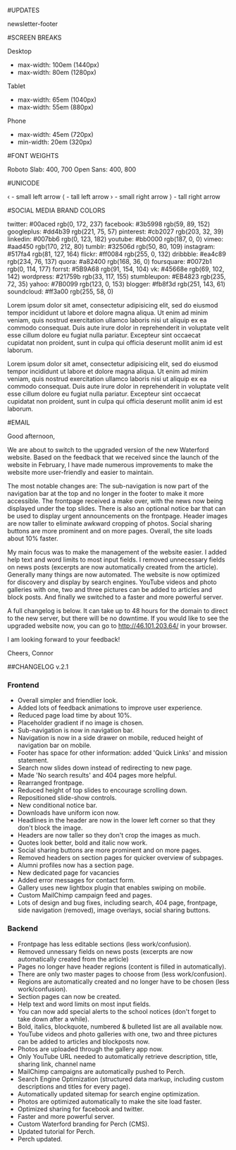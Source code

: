 #UPDATES

newsletter-footer



#SCREEN BREAKS

Desktop
 - max-width: 100em (1440px)
 - max-width: 80em (1280px)

Tablet
 - max-width: 65em (1040px)
 - max-width: 55em (880px)

Phone
 - max-width: 45em (720px)
 - min-width: 20em (320px)




#FONT WEIGHTS

Roboto Slab: 400, 700
Open Sans: 400, 800




#UNICODE

&#8249; - small left arrow
&#10216; - tall left arrow
&#8250; - small right arrow
&#10217; - tall right arrow




#SOCIAL MEDIA BRAND COLORS
 
twitter:     #00aced     rgb(0, 172, 237)
facebook:    #3b5998     rgb(59, 89, 152)
googleplus:  #dd4b39     rgb(221, 75, 57)
pinterest:   #cb2027     rgb(203, 32, 39)
linkedin:    #007bb6     rgb(0, 123, 182)
youtube:     #bb0000     rgb(187, 0, 0)
vimeo:       #aad450     rgb(170, 212, 80)
tumblr:      #32506d     rgb(50, 80, 109)
instagram:   #517fa4     rgb(81, 127, 164)
flickr:      #ff0084     rgb(255, 0, 132)
dribbble:    #ea4c89     rgb(234, 76, 137)
quora:       #a82400     rgb(168, 36, 0)
foursquare:  #0072b1     rgb(0, 114, 177)
forrst:      #5B9A68     rgb(91, 154, 104)
vk:          #45668e     rgb(69, 102, 142)
wordpress:   #21759b     rgb(33, 117, 155)
stumbleupon: #EB4823     rgb(235, 72, 35)
yahoo:       #7B0099     rgb(123, 0, 153)
blogger:     #fb8f3d     rgb(251, 143, 61)
soundcloud:  #ff3a00     rgb(255, 58, 0)




Lorem ipsum dolor sit amet, consectetur adipisicing elit, sed do eiusmod tempor incididunt ut labore et dolore magna aliqua. Ut enim ad minim veniam, quis nostrud exercitation ullamco laboris nisi ut aliquip ex ea commodo consequat. Duis aute irure dolor in reprehenderit in voluptate velit esse cillum dolore eu fugiat nulla pariatur. Excepteur sint occaecat cupidatat non proident, sunt in culpa qui officia deserunt mollit anim id est laborum.

Lorem ipsum dolor sit amet, consectetur adipisicing elit, sed do eiusmod tempor incididunt ut labore et dolore magna aliqua. Ut enim ad minim veniam, quis nostrud exercitation ullamco laboris nisi ut aliquip ex ea commodo consequat. Duis aute irure dolor in reprehenderit in voluptate velit esse cillum dolore eu fugiat nulla pariatur. Excepteur sint occaecat cupidatat non proident, sunt in culpa qui officia deserunt mollit anim id est laborum.




#EMAIL

Good afternoon, 

We are about to switch to the upgraded version of the new Waterford website. Based on the feedback that we received since the launch of the website in February, I have made numerous improvements to make the website more user-friendly and easier to maintain. 

The most notable changes are: The sub-navigation is now part of the navigation bar at the top and no longer in the footer to make it more accessible. The frontpage received a make over, with the news now being displayed under the top slides. There is also an optional notice bar that can be used to display urgent announcements on the frontpage. Header images are now taller to eliminate awkward cropping of photos. Social sharing buttons are more prominent and on more pages. Overall, the site loads about 10% faster.

My main focus was to make the management of the website easier. I added help text and word limits to most input fields. I removed unnecessary fields on news posts (excerpts are now automatically created from the article). Generally many things are now automated. The website is now optimized for discovery and display by search engines. YouTube videos and photo galleries with one, two and three pictures can be added to articles and block posts. And finally we switched to a faster and more powerful server. 

A full changelog is below. It can take up to 48 hours for the domain to direct to the new server, but there will be no downtime. If you would like to see the upgraded website now, you can go to http://46.101.203.64/ in your browser.

I am looking forward to your feedback! 

Cheers,
Connor




##CHANGELOG v.2.1

### Frontend
 - Overall simpler and friendlier look.
 - Added lots of feedback animations to improve user experience.
 - Reduced page load time by about 10%.
 - Placeholder gradient if no image is chosen.
 - Sub-navigation is now in navigation bar.
 - Navigation is now in a side drawer on mobile, reduced height of navigation bar on mobile.
 - Footer has space for other information: added 'Quick Links' and mission statement.
 - Search now slides down instead of redirecting to new page.
 - Made 'No search results' and 404 pages more helpful.
 - Rearranged frontpage.
 - Reduced height of top slides to encourage scrolling down.
 - Repositioned slide-show controls.
 - New conditional notice bar.
 - Downloads have uniform icon now.
 - Headlines in the header are now in the lower left corner so that they don't block the image.
 - Headers are now taller so they don't crop the images as much.
 - Quotes look better, bold and italic now work.
 - Social sharing buttons are more prominent and on more pages.
 - Removed headers on section pages for quicker overview of subpages.
 - Alumni profiles now has a section page.
 - New dedicated page for vacancies
 - Added error messages for contact form.
 - Gallery uses new lightbox plugin that enables swiping on mobile.
 - Custom MailChimp campaign feed and pages.
 - Lots of design and bug fixes, including search, 404 page, frontpage, side navigation (removed), image overlays, social sharing buttons.


### Backend

 - Frontpage has less editable sections (less work/confusion).
 - Removed unnessary fields on news posts (excerpts are now automatically created from the article)
 - Pages no longer have header regions (content is filled in automatically).
 - There are only two master pages to choose from (less work/confusion).
 - Regions are automatically created and no longer have to be chosen (less work/confusion).
 - Section pages can now be created. 
 - Help text and word limits on most input fields.
 - You can now add special alerts to the school notices (don't forget to take down after a while).
 - Bold, italics, blockquote, numbered & bulleted list are all available now.
 - YouTube videos and photo galleries with one, two and three pictures can be added to articles and blockposts now. 
 - Photos are uploaded through the gallery app now.
 - Only YouTube URL needed to automatically retrieve description, title, sharing link, channel name
 - MailChimp campaigns are automatically pushed to Perch.
 - Search Engine Optimization (structured data markup, including custom descriptions and titles for every page).
 - Automatically updated sitemap for search engine optimization.
 - Photos are optimized automatically to make the site load faster.
 - Optimized sharing for facebook and twitter.
 - Faster and more powerful server. 
 - Custom Waterford branding for Perch (CMS).
 - Updated tutorial for Perch.
 - Perch updated.